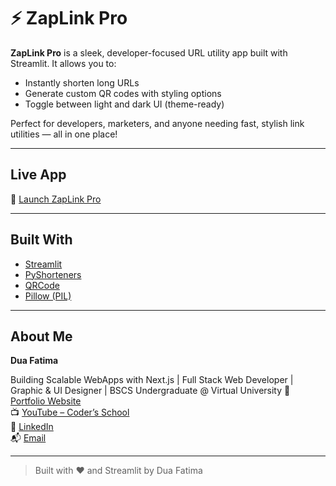 # ⚡ ZapLink Pro

**ZapLink Pro** is a sleek, developer-focused URL utility app built with Streamlit. It allows you to:

-  Instantly shorten long URLs  
-  Generate custom QR codes with styling options  
-  Toggle between light and dark UI (theme-ready)

Perfect for developers, marketers, and anyone needing fast, stylish link utilities — all in one place!

---

##  Live App

🔗 [Launch ZapLink Pro](https://your-deployment-url.streamlit.app)  


---

##  Built With

- [Streamlit](https://streamlit.io/)
- [PyShorteners](https://pypi.org/project/pyshorteners/)
- [QRCode](https://pypi.org/project/qrcode/)
- [Pillow (PIL)](https://pypi.org/project/Pillow/)

---

##  About Me

**Dua Fatima**  

Building Scalable WebApps with Next.js | Full Stack Web Developer | Graphic & UI Designer | BSCS Undergraduate @ Virtual University
🔗 [Portfolio Website](https://df-portfolio-2025-iota.vercel.app/)  
📺 [YouTube – Coder’s School](https://www.youtube.com/channel/UCeZpinT3OCDGkFZ4HBGlIQw)  
💼 [LinkedIn](https://www.linkedin.com/in/dua-fatima-906208258/)  
📬 [Email](mailto:officialduafatima64648@gmail.com)

---

> Built with ❤️ and Streamlit by Dua Fatima
